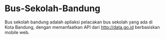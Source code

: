 # Bus-Sekolah-Bandung
Bus sekolah bandung adalah apliaksi pelacakan bus sekolah yang ada di Kota Bandung, dengan memanfaatkan API dari http://data.go.id berbasiskan mobile web.
